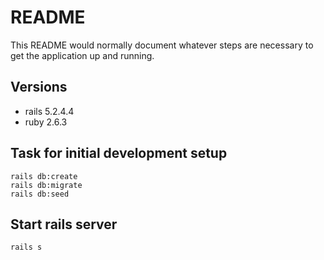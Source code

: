 # README

This README would normally document whatever steps are necessary to get the
application up and running.

## Versions
* rails 5.2.4.4
* ruby 2.6.3

## Task for initial development setup

```
rails db:create
rails db:migrate
rails db:seed
```

## Start rails server
```
rails s
```